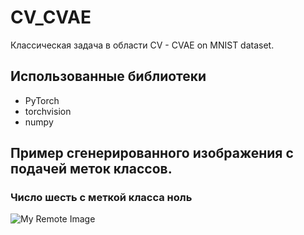 # CV_CVAE
Классическая задача в области CV - CVAE on MNIST dataset.

## Использованные библиотеки
- PyTorch
- torchvision
- numpy

## Пример сгенерированного изображения с подачей меток классов.
### Число шесть с меткой класса ноль
![My Remote Image](https://i.ibb.co/crfbHPp/index1.png)
